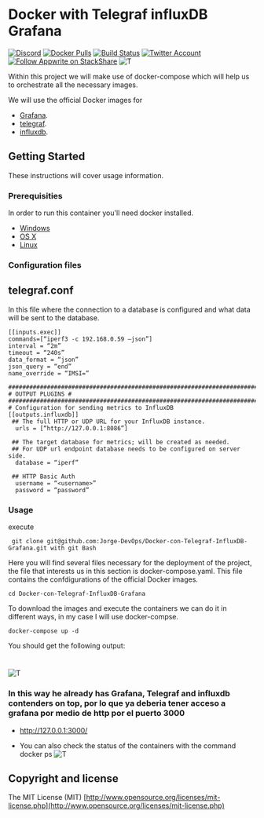 # Docker with Telegraf influxDB Grafana 
[![Discord](https://img.shields.io/discord/564160730845151244?label=discord&style=flat-square)](https://appwrite.io/discord)
[![Docker Pulls](https://img.shields.io/docker/pulls/appwrite/telegraf?color=f02e65&style=flat-square)](https://hub.docker.com/r/appwrite/telegraf)
[![Build Status](https://img.shields.io/travis/com/appwrite/docker-telegraf?style=flat-square)](https://travis-ci.com/appwrite/docker-telegraf)
[![Twitter Account](https://img.shields.io/twitter/follow/appwrite?color=00acee&label=twitter&style=flat-square)](https://twitter.com/appwrite)
[![Follow Appwrite on StackShare](https://img.shields.io/badge/follow%20on-stackshare-blue?style=flat-square)](https://stackshare.io/appwrite)
![T](https://user-images.githubusercontent.com/64506580/159311466-f720a877-6c76-403a-904d-134addbd6a86.png)

Within this project we will make use of docker-compose which will help us to orchestrate all the necessary images.

We will use the official Docker images for 
* [Grafana](https://hub.docker.com/r/grafana/grafana "Grafana").
* [telegraf](https://hub.docker.com/_/telegraf "Grafana").
* [influxdb](https://hub.docker.com/_/influxdb "Grafana").
## Getting Started

These instructions will cover usage information.

### Prerequisities

In order to run this container you'll need docker installed.

* [Windows](https://docs.docker.com/windows/started)
* [OS X](https://docs.docker.com/mac/started/)
* [Linux](https://docs.docker.com/linux/started/)

### Configuration files

## telegraf.conf

In this file where the connection to a database is configured and what data will be sent to the database.

```shell
[[inputs.exec]]
commands=[“iperf3 -c 192.168.0.59 –json”]
interval = “2m”
timeout = “240s”
data_format = “json”
json_query = “end”
name_override = “IMSI=”

##############################################################################
# OUTPUT PLUGINS #
###############################################################################
# Configuration for sending metrics to InfluxDB
[[outputs.influxdb]]
 ## The full HTTP or UDP URL for your InfluxDB instance.
  urls = [“http://127.0.0.1:8086”]

 ## The target database for metrics; will be created as needed.
 ## For UDP url endpoint database needs to be configured on server side.
  database = “iperf”

 ## HTTP Basic Auth
  username = “<username>”
  password = “password” 
```


### Usage
execute
```shell
 git clone git@github.com:Jorge-DevOps/Docker-con-Telegraf-InfluxDB-Grafana.git with git Bash
```
Here you will find several files necessary for the deployment of the project, the file that interests us in this section is docker-compose.yaml.
This file contains the confdigurations of the official Docker images.
```shell
cd Docker-con-Telegraf-InfluxDB-Grafana
```
To download the images and execute the containers we can do it in different ways, in my case I will use docker-compse.
```shell
docker-compose up -d
```
You should get the following output:
#
![T](https://i.ibb.co/WGQrBnB/Captura-de-pantalla-2022-11-30-185656.png)

### In this way he already has Grafana, Telegraf and influxdb contenders on top, por lo que ya deberia tener acceso a grafana por medio de http por el puerto 3000
* http://127.0.0.1:3000/

* You can also check the status of the containers with the command docker ps
![T](https://i.ibb.co/ZBwGTFm/dgh.png)



## Copyright and license

The MIT License (MIT) [http://www.opensource.org/licenses/mit-license.php](http://www.opensource.org/licenses/mit-license.php)
